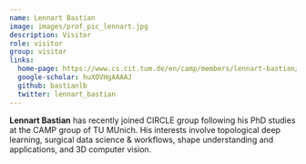 ```yaml
---
name: Lennart Bastian
image: images/prof_pic_lennart.jpg
description: Visitor
role: visitor
group: visitor
links:
  home-page: https://www.cs.cit.tum.de/en/camp/members/lennart-bastian/
  google-scholar: huXOVHgAAAAJ
  github: bastianlb
  twitter: lennart_bastian
---
```


<strong>Lennart Bastian</strong> has recently joined CIRCLE group following his PhD studies at the CAMP group of TU MUnich. His interests involve topological deep learning, surgical data science & workflows, shape understanding and applications, and 3D computer vision. 
